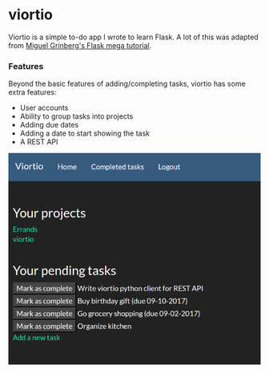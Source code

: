 # viortio

Viortio is a simple to-do app I wrote to learn Flask. A lot of this was adapted from [Miguel Grinberg's Flask mega tutorial](https://blog.miguelgrinberg.com/post/the-flask-mega-tutorial-part-i-hello-world).

### Features

Beyond the basic features of adding/completing tasks, viortio has some extra features:

* User accounts
* Ability to group tasks into projects
* Adding due dates
* Adding a date to start showing the task
* A REST API

![](images/home_page.png)